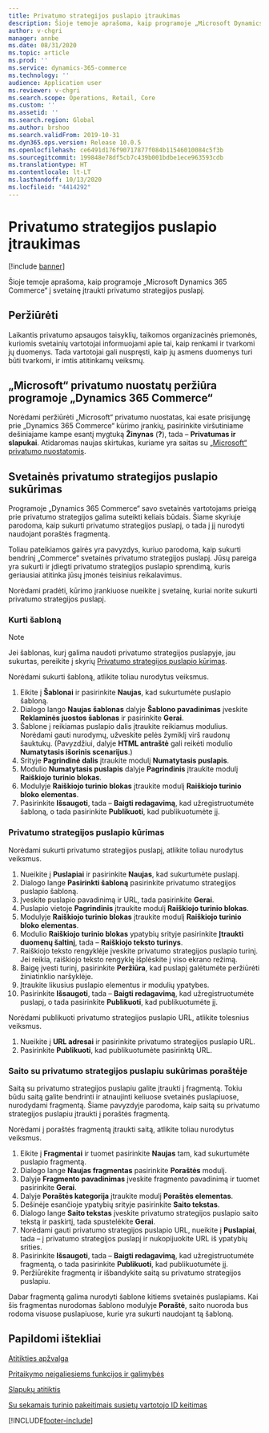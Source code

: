 ```yaml
---
title: Privatumo strategijos puslapio įtraukimas
description: Šioje temoje aprašoma, kaip programoje „Microsoft Dynamics 365 Commerce“ į svetainę įtraukti privatumo strategijos puslapį.
author: v-chgri
manager: annbe
ms.date: 08/31/2020
ms.topic: article
ms.prod: ''
ms.service: dynamics-365-commerce
ms.technology: ''
audience: Application user
ms.reviewer: v-chgri
ms.search.scope: Operations, Retail, Core
ms.custom: ''
ms.assetid: ''
ms.search.region: Global
ms.author: brshoo
ms.search.validFrom: 2019-10-31
ms.dyn365.ops.version: Release 10.0.5
ms.openlocfilehash: ce6491d176f90717877f084b11546010084c5f3b
ms.sourcegitcommit: 199848e78df5cb7c439b001bdbe1ece963593cdb
ms.translationtype: HT
ms.contentlocale: lt-LT
ms.lasthandoff: 10/13/2020
ms.locfileid: "4414292"
---
```

# <a name="add-a-privacy-policy-page"></a>Privatumo strategijos puslapio įtraukimas


[!include [banner](includes/banner.md)]

Šioje temoje aprašoma, kaip programoje „Microsoft Dynamics 365 Commerce“ į svetainę įtraukti privatumo strategijos puslapį.

## <a name="overview"></a>Peržiūrėti

Laikantis privatumo apsaugos taisyklių, taikomos organizacinės priemonės, kuriomis svetainių vartotojai informuojami apie tai, kaip renkami ir tvarkomi jų duomenys. Tada vartotojai gali nuspręsti, kaip jų asmens duomenys turi būti tvarkomi, ir imtis atitinkamų veiksmų.

## <a name="review-the-microsoft-privacy-statement-in-dynamics-365-commerce"></a>„Microsoft“ privatumo nuostatų peržiūra programoje „Dynamics 365 Commerce“

Norėdami peržiūrėti „Microsoft“ privatumo nuostatas, kai esate prisijungę prie „Dynamics 365 Commerce“ kūrimo įrankių, pasirinkite viršutiniame dešiniajame kampe esantį mygtuką **Žinynas** (**?**), tada – **Privatumas ir slapukai**. Atidaromas naujas skirtukas, kuriame yra saitas su [„Microsoft“ privatumo nuostatomis](https://privacy.microsoft.com/privacystatement).

## <a name="build-a-privacy-policy-page-for-your-site"></a>Svetainės privatumo strategijos puslapio sukūrimas

Programoje „Dynamics 365 Commerce“ savo svetainės vartotojams prieigą prie privatumo strategijos galima suteikti keliais būdais. Šiame skyriuje parodoma, kaip sukurti privatumo strategijos puslapį, o tada į jį nurodyti naudojant poraštės fragmentą.

Toliau pateikiamos gairės yra pavyzdys, kuriuo parodoma, kaip sukurti bendrinį „Commerce“ svetainės privatumo strategijos puslapį. Jūsų pareiga yra sukurti ir įdiegti privatumo strategijos puslapio sprendimą, kuris geriausiai atitinka jūsų įmonės teisinius reikalavimus.

Norėdami pradėti, kūrimo įrankiuose nueikite į svetainę, kuriai norite sukurti privatumo strategijos puslapį.

### <a name="create-a-template"></a>Kurti šabloną

> [!NOTE]
> Jei šablonas, kurį galima naudoti privatumo strategijos puslapyje, jau sukurtas, pereikite į skyrių [Privatumo strategijos puslapio kūrimas](#build-a-privacy-policy-page).

Norėdami sukurti šabloną, atlikite toliau nurodytus veiksmus.

1. Eikite į **Šablonai** ir pasirinkite **Naujas**, kad sukurtumėte puslapio šabloną.
1. Dialogo lango **Naujas šablonas** dalyje **Šablono pavadinimas** įveskite **Reklaminės juostos šablonas** ir pasirinkite **Gerai**.
1. Šablone į reikiamas puslapio dalis įtraukite reikiamus modulius. Norėdami gauti nurodymų, užveskite pelės žymiklį virš raudonų šauktukų. (Pavyzdžiui, dalyje **HTML antraštė** gali reikėti modulio **Numatytasis išorinis scenarijus**.)
1. Srityje **Pagrindinė dalis** įtraukite modulį **Numatytasis puslapis**.
1. Modulio **Numatytasis puslapis** dalyje **Pagrindinis** įtraukite modulį **Raiškiojo turinio blokas**.
1. Modulyje **Raiškiojo turinio blokas** įtraukite modulį **Raiškiojo turinio bloko elementas**.
1. Pasirinkite **Išsaugoti**, tada – **Baigti redagavimą**, kad užregistruotumėte šabloną, o tada pasirinkite **Publikuoti**, kad publikuotumėte jį.

### <a name="build-a-privacy-policy-page"></a>Privatumo strategijos puslapio kūrimas

Norėdami sukurti privatumo strategijos puslapį, atlikite toliau nurodytus veiksmus.

1. Nueikite į **Puslapiai** ir pasirinkite **Naujas**, kad sukurtumėte puslapį.
1. Dialogo lange **Pasirinkti šabloną** pasirinkite privatumo strategijos puslapio šabloną.
1. Įveskite puslapio pavadinimą ir URL, tada pasirinkite **Gerai**. 
1. Puslapio vietoje **Pagrindinis** įtraukite modulį **Raiškiojo turinio blokas**.
1. Modulyje **Raiškiojo turinio blokas** įtraukite modulį **Raiškiojo turinio bloko elementas**.
1. Modulio **Raiškiojo turinio blokas** ypatybių srityje pasirinkite **Įtraukti duomenų šaltinį**, tada – **Raiškiojo teksto turinys**.
1. Raiškiojo teksto rengyklėje įveskite privatumo strategijos puslapio turinį. Jei reikia, raiškiojo teksto rengyklę išplėskite į viso ekrano režimą.
1. Baigę įvesti turinį, pasirinkite **Peržiūra**, kad puslapį galėtumėte peržiūrėti žiniatinklio naršyklėje.
1. Įtraukite likusius puslapio elementus ir modulių ypatybes.
1. Pasirinkite **Išsaugoti**, tada – **Baigti redagavimą**, kad užregistruotumėte puslapį, o tada pasirinkite **Publikuoti**, kad publikuotumėte jį.

Norėdami publikuoti privatumo strategijos puslapio URL, atlikite tolesnius veiksmus.

1. Nueikite į **URL adresai** ir pasirinkite privatumo strategijos puslapio URL.
1. Pasirinkite **Publikuoti**, kad publikuotumėte pasirinktą URL.

### <a name="create-a-link-to-the-privacy-policy-page-in-a-footer"></a>Saito su privatumo strategijos puslapiu sukūrimas poraštėje

Saitą su privatumo strategijos puslapiu galite įtraukti į fragmentą. Tokiu būdu saitą galite bendrinti ir atnaujinti keliuose svetainės puslapiuose, nurodydami fragmentą. Šiame pavyzdyje parodoma, kaip saitą su privatumo strategijos puslapiu įtraukti į poraštės fragmentą.

Norėdami į poraštės fragmentą įtraukti saitą, atlikite toliau nurodytus veiksmus.

1. Eikite į **Fragmentai** ir tuomet pasirinkite **Naujas** tam, kad sukurtumėte puslapio fragmentą.
1. Dialogo lange **Naujas fragmentas** pasirinkite **Poraštės** modulį.
1. Dalyje **Fragmento pavadinimas** įveskite fragmento pavadinimą ir tuomet pasirinkite **Gerai**.
1. Dalyje **Poraštės kategorija** įtraukite modulį **Poraštės elementas**.
1. Dešinėje esančioje ypatybių srityje pasirinkite **Saito tekstas**.
1. Dialogo lange **Saito tekstas** įveskite privatumo strategijos puslapio saito tekstą ir paskirtį, tada spustelėkite **Gerai**.
1. Norėdami gauti privatumo strategijos puslapio URL, nueikite į **Puslapiai**, tada – į privatumo strategijos puslapį ir nukopijuokite URL iš ypatybių srities.
1. Pasirinkite **Išsaugoti**, tada – **Baigti redagavimą**, kad užregistruotumėte fragmentą, o tada pasirinkite **Publikuoti**, kad publikuotumėte jį.
1. Peržiūrėkite fragmentą ir išbandykite saitą su privatumo strategijos puslapiu.

Dabar fragmentą galima nurodyti šablone kitiems svetainės puslapiams. Kai šis fragmentas nurodomas šablono modulyje **Poraštė**, saito nuoroda bus rodoma visuose puslapiuose, kurie yra sukurti naudojant tą šabloną.

## <a name="additional-resources"></a>Papildomi ištekliai

[Atitikties apžvalga](compliance-overview.md)

[Pritaikymo neįgaliesiems funkcijos ir galimybės](accessibility.md)

[Slapukų atitiktis](cookie-compliance.md)

[Su sekamais turinio pakeitimais susietų vartotojo ID keitimas](replace-IDs-tracked-changes.md)


[!INCLUDE[footer-include](../includes/footer-banner.md)]